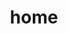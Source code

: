 ---
layout: home
title: home
heading: YData
description: YData helps Data Scientists that struggle with the access to sensitive data and poor data quality while having to build and deploy scalable AI solutions.
---